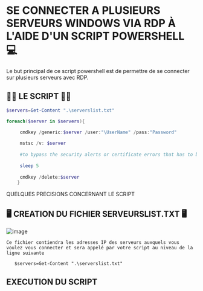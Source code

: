 # SE CONNECTER A PLUSIEURS SERVEURS WINDOWS VIA RDP À L'AIDE D'UN SCRIPT POWERSHELL :computer:

Le but principal de ce script powershell est de permettre de se connecter sur plusieurs serveurs avec RDP. 

## 🏁🌟 LE SCRIPT 🌟🏁


```powershell
$servers=Get-Content ".\serverslist.txt"

foreach($server in $servers){

     cmdkey /generic:$server /user:"\UserName" /pass:"Password"
    
     mstsc /v: $server
    
     #to bypass the security alerts or certificate errors that has to be done manually
    
     sleep 5
    
     cmdkey /delete:$server
    }
```

QUELQUES PRECISIONS CONCERNANT LE SCRIPT
    
    
## 🖥️ CREATION DU FICHIER SERVEURSLIST.TXT 🖥️


![image](https://user-images.githubusercontent.com/55238107/115604350-470ddf00-a2af-11eb-89f0-e6557e7afc78.png)

    
    Ce fichier contiendra les adresses IP des serveurs auxquels vous voulez vous connecter et sera appelé par votre script au niveau de la ligne suivante
    
       $servers=Get-Content ".\serverslist.txt"
       
## EXECUTION DU SCRIPT
